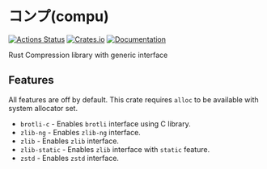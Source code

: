# コンプ(compu)

[![Actions Status](https://github.com/DoumanAsh/compu/workflows/Rust/badge.svg)](https://github.com/DoumanAsh/compu/actions)
[![Crates.io](https://img.shields.io/crates/v/compu.svg)](https://crates.io/crates/compu)
[![Documentation](https://docs.rs/compu/badge.svg)](https://docs.rs/crate/compu/)

Rust Compression library with generic interface

## Features

All features are off by default.
This crate requires `alloc` to be available with system allocator set.

- `brotli-c` - Enables `brotli` interface using C library.
- `zlib-ng` - Enables `zlib-ng` interface.
- `zlib` - Enables `zlib` interface.
- `zlib-static` - Enables `zlib` interface with `static` feature.
- `zstd` - Enables `zstd` interface.
